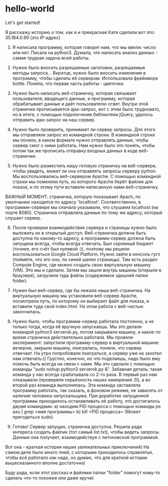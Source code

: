 # hello-world
Let's get started!


Я расскажу историю о том, как я и прекрасная Катя сделали вот это: 35.184.0.99 (это IP-адрес)

1. Я написала программу, которая говорит нам, что мы ввели: число или нет. Писала на python3. Думала, что написать анализ данных - самая трудная задача всей работы.


2. Нужно было вносить разрешаемые заголовки, разрешаемые методы запроса... Вкратце, нужно было вносить изменения в программу, чтобы сделать её сервером. Использовала фреймворк bottle. Поняла, что первая часть работы - цветочки. 


3. Нужно было написать веб-страничку, которая связывает пользователя, вводящего данные, и программу, которая обрабатывает данные и даёт пользователю ответ. Внутри этой странички прописывается ajax-запрос, вот с этим было трудновато, но в итоге, с помощью подключения библиотеки jQuery, удалось отправить ajax-запрос на наш сервер. 


4. Нужно было проверить, принимает ли сервер запросы. Для этого мы отправляли запрос из командной строки. В командной строке мы поняли, в каком формате нужно отправлять данные, чтобы сервер смог с ними работать. Нам нужно было это понять, чтобы потом так же прописать отправку входных данных в коде веб-странички.


5. Нужно было разместить нашу готовую страничку на веб-сервере, чтобы увидеть, может ли она отправлять запросы серверу python. Мы воспользовались веб-сервером Apache. С помощью командной строки мы поменяли путь, из которого Apache берёт файлик для показа, и по этому пути вставили написанную нами веб-страничку.

ВАЖНЫЙ МОМЕНТ: страничка, которую показывает Apach, по умолчанию находится по адресу 'localhost'. Соответственно, в программе-сервере мы сначала указывали, что слушаем localhost (на порте 8080). Страничка отправляла данные по тому же адресу, который слушает сервер.

6. После проверки взаимодействия сервера и страницы нужно было выложить их в открытый доступ. Веб-страничка должна быть доступна по какому-то адресу, а программа-сервер должна быть запущена всегда, чтобы всегда отвечать. Был скромный бюджет (точнее, его счёт был нулевой :)), поэтому мы решили воспользоваться Google Cloud Platform. Нужно зайти в консоль гугл (поймёте, что это оно, по синей шапке страницы). Там есть раздел Compute Engine, где можно создать свою виртуальную машину (VM). Это мы и сделали. Затем мы зашли внутрь машины (открыли в браузере), загрузили туда файлы (содержимое здешней папки folder). 


7. Нужен был веб-сервер, где бы лежала наша веб-страничка. На виртуальную машину мы установили веб-сервер Apache, посмотрели путь, по которому он выбирает файл для показа, и вставили туда свой index.html. На этом работа с веб-частью закончилась. 

8. Нужно было, чтобы программа-сервер работала постоянно, а не только тогда, когда её вручную запускаешь. 
Мы это делали командой python3 serverok.py, потом закрывали машину, и какое-то время страничка действительно работала. Мы провели эксперимент: запустили программу-сервер в виртуальной машине вечером, закрыли машину, поигрались, поняли, что сервер отвечает. На утро попробовали поиграться, а сервер уже не захотел нам отвечать:(( Грустно, конечно, но что поделаешь, надо было ему помочь быть всегда на связи с нами.
Мы это сделали с помощью команды "sudo nohup python3 serverok.py &". Забавная деталь: такая команда у нас всегда срабатывала со 2-го раза. В первый раз нам отказывали (проверяли серьёзность наших намерений :D), а во второй раз команда выполнялась. Эта команда заставляла программу работать, так сказать, в фоновом режиме, не зависеть от наличия человека-запускальщика.
При доработке запущенной программы приходилось останавливать её работу, это достигалось двумя командами: 
a) находим PID процесса с помощью команды ps axu | grep <имя программы> 
b) kill <PID процесса> (Может пригодиться sudo).


9. Готово! Сервер запущен, страничка доступна. Решила ради интереса создать файлик (тот самый list.txt), чтобы видеть запросы. Данные она получает, взаимодействуя с питоновской программой.


Вот она - краткая история наших увлекательных приключений) На самом деле было много пней, с которыми приходилось справлятья, чтобы всё работало как надо, но думаю, что для краткой истории вышесказанного вполне достаточно)

Буду рада, если этот рассказ и файлики папки "folder" помогут кому-то сделать что-то похожее или даже круче)
